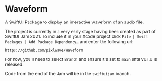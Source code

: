 # Waveform

A SwiftUI Package to display an interactive waveform of an audio file.

The project is currently in a very early stage having been created as part of SwiftUI Jam 2021. To include it in your Xcode project click `File | Swift Packages | Add Package Dependency…` and enter the following url:

```
https://github.com/pixlwave/Waveform
```

For now, you'll need to select `Branch` and ensure it's set to `main` until v0.1.0 is released.

Code from the end of the Jam will be in the `swiftuijam` branch.
